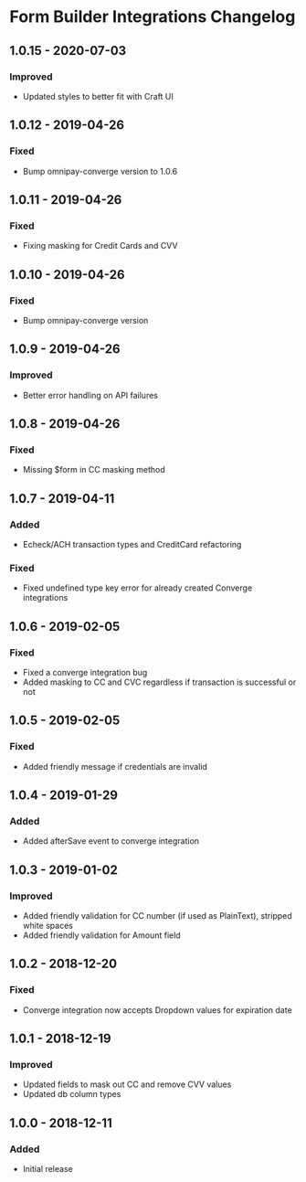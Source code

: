 # Form Builder Integrations Changelog

## 1.0.15 - 2020-07-03

### Improved
- Updated styles to better fit with Craft UI

## 1.0.12 - 2019-04-26

### Fixed
- Bump omnipay-converge version to 1.0.6

## 1.0.11 - 2019-04-26

### Fixed
- Fixing masking for Credit Cards and CVV

## 1.0.10 - 2019-04-26

### Fixed
- Bump omnipay-converge version 

## 1.0.9 - 2019-04-26

### Improved
- Better error handling on API failures

## 1.0.8 - 2019-04-26

### Fixed
- Missing $form in CC masking method

## 1.0.7 - 2019-04-11

### Added
- Echeck/ACH transaction types and CreditCard refactoring

### Fixed
- Fixed undefined type key error for already created Converge integrations

## 1.0.6 - 2019-02-05

### Fixed
- Fixed a converge integration bug
- Added masking to CC and CVC regardless if transaction is successful or not

## 1.0.5 - 2019-02-05

### Fixed
- Added friendly message if credentials are invalid

## 1.0.4 - 2019-01-29

### Added
- Added afterSave event to converge integration

## 1.0.3 - 2019-01-02

### Improved
- Added friendly validation for CC number (if used as PlainText), stripped white spaces
- Added friendly validation for Amount field

## 1.0.2 - 2018-12-20

### Fixed
- Converge integration now accepts Dropdown values for expiration date


## 1.0.1 - 2018-12-19

### Improved
- Updated fields to mask out CC and remove CVV values
- Updated db column types

## 1.0.0 - 2018-12-11

### Added
- Initial release

